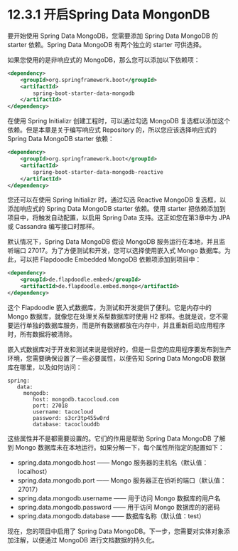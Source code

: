 # 12.3.1 开启Spring Data MongonDB

要开始使用 Spring Data MongoDB，您需要添加 Spring Data MongoDB 的 starter 依赖。Spring Data MongoDB 有两个独立的 starter 可供选择。

如果您使用的是非响应式的 MongoDB，那么您可以添加以下依赖项：

```xml
<dependency>
    <groupId>org.springframework.boot</groupId>
    <artifactId>
        spring-boot-starter-data-mongodb
    </artifactId>
</dependency>
```

在使用 Spring Initializr 创建工程时，可以通过勾选 MongoDB 复选框以添加这个依赖。但是本章是关于编写响应式 Repository 的，所以您应该选择响应式的 Spring Data MongoDB starter 依赖：

```xml
<dependency>
    <groupId>org.springframework.boot</groupId>
    <artifactId>
        spring-boot-starter-data-mongodb-reactive
    </artifactId>
</dependency>
```

您还可以在使用 Spring Initializr 时，通过勾选 Reactive MongoDB 复选框，以添加响应式的 Spring Data MongoDB starter 依赖。使用 starter 把依赖添加到项目中，将触发自动配置，以启用 Spring Data 支持。这正如您在第3章中为 JPA 或 Cassandra 编写接口时那样。

默认情况下，Spring Data MongoDB 假设 MongoDB 服务运行在本地，并且监听端口 27017。为了方便测试和开发，您可以选择使用嵌入式 Mongo 数据库。为此，可以把 Flapdoodle Embedded MongoDB 依赖项添加到项目中：

```xml
<dependency>
    <groupId>de.flapdoodle.embed</groupId>
    <artifactId>de.flapdoodle.embed.mongo</artifactId>
</dependency>
```

这个 Flapdoodle 嵌入式数据库，为测试和开发提供了便利。它是内存中的 Mongo 数据库，就像您在处理关系型数据库时使用 H2 那样。也就是说，您不需要运行单独的数据库服务，而是所有数据都放在内存中，并且重新启动应用程序时，所有数据将被清除。

嵌入式数据库对于开发和测试来说是很好的，但是一旦您的应用程序要发布到生产环境，您需要确保设置了一些必要属性，以便告知 Spring Data MongoDB 数据库在哪里，以及如何访问：

```
spring:
   data:
     mongodb:
        host: mongodb.tacocloud.com
        port: 27018
        username: tacocloud
        password: s3cr3tp455w0rd
        database: tacoclouddb
```

这些属性并不是都需要设置的。它们的作用是帮助 Spring Data MongoDB 了解到 Mongo 数据库未在本地运行。如果分解一下，每个属性所指定的配置如下：

*  spring.data.mongodb.host —— Mongo 服务器的主机名（默认值：localhost）
*  spring.data.mongodb.port —— Mongo 服务器正在侦听的端口（默认值：27017）
*  spring.data.mongodb.username —— 用于访问 Mongo 数据库的用户名
*  spring.data.mongodb.password —— 用于访问 Mongo 数据库的的密码
*  spring.data.mongodb.database —— 数据库名称（默认值：test）

现在，您的项目中启用了 Spring Data MongoDB。下一步，您需要对实体对象添加注解，以便通过 MongoDB 进行文档数据的持久化。

